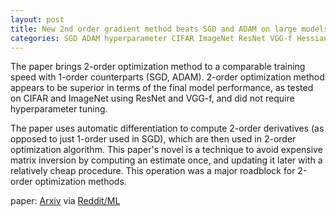 ```yaml
---
layout: post
title: New 2nd order gradient method beats SGD and ADAM on large models.
categories: SGD ADAM hyperparameter CIFAR ImageNet ResNet VGG-f Hessian 2-order
---
```


The paper brings 2-order optimization method to a comparable training speed with 1-order counterparts (SGD, ADAM).
2-order optimization method appears to be superior in terms of the final model performance,
as tested on CIFAR and ImageNet using ResNet and VGG-f, and did not require hyperparameter tuning.

The paper uses automatic differentiation to compute 2-order derivatives
(as opposed to just 1-order used in SGD), which are then used in 2-order optimization algorithm.
This paper's novel is a technique to avoid expensive matrix inversion by
computing an estimate once, and updating it later with a relatively cheap procedure.
This operation was a major roadblock for 2-order optimization methods.

paper: [Arxiv](https://arxiv.org/abs/1805.08095)
via [Reddit/ML](https://www.reddit.com/r/MachineLearning/comments/8lap1f/r_new_newton_solver_beats_sgd_and_adam_for_large/)